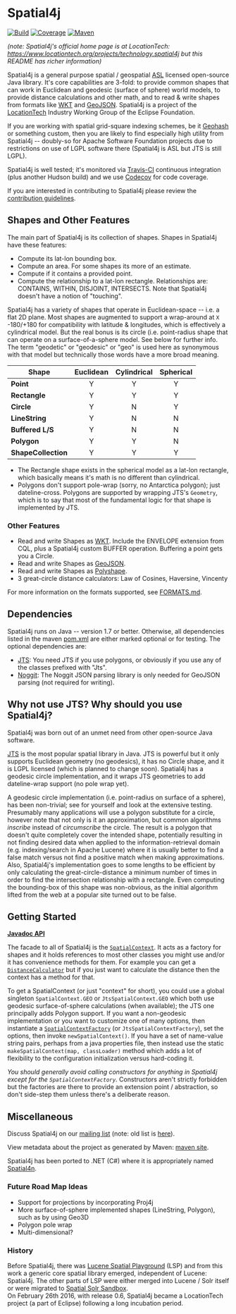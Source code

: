 # Spatial4j

[![Build](https://travis-ci.org/locationtech/spatial4j.svg)](https://travis-ci.org/locationtech/spatial4j)
[![Coverage](https://img.shields.io/codecov/c/github/locationtech/spatial4j.svg)](https://codecov.io/github/locationtech/spatial4j/)
[![Maven](https://img.shields.io/maven-central/v/com.spatial4j/spatial4j.svg)](https://maven-badges.herokuapp.com/maven-central/com.spatial4j/spatial4j/)

_(note: Spatial4j's official home page is at LocationTech: https://www.locationtech.org/projects/technology.spatial4j 
but this README has richer information)_ 

Spatial4j is a general purpose spatial / geospatial [ASL](http://www.apache.org/licenses/LICENSE-2.0.html) licensed open-source Java library. It's core capabilities are 3-fold: to provide common shapes that can work in Euclidean and geodesic (surface of sphere) world models, to provide distance calculations and other math, and to read & write shapes from formats like [WKT](http://en.wikipedia.org/wiki/Well-known_text) and [GeoJSON](http://geojson.org/geojson-spec.html#geometry-objects).  Spatial4j is a project of the [LocationTech](http://www.locationtech.org) Industry Working Group of the Eclipse Foundation.

If you are working with spatial grid-square indexing schemes, be it [Geohash](http://en.wikipedia.org/wiki/Geohash) or something custom, then you are likely to find especially high utility from Spatial4j -- doubly-so for Apache Software Foundation projects due to restrictions on use of LGPL software there (Spatial4j is ASL but JTS is still LGPL).

Spatial4j is well tested; it's monitored via [Travis-CI](https://travis-ci.org/locationtech/spatial4j) continuous integration (plus another Hudson build) and we use [Codecov](https://codecov.io/github/locationtech/spatial4j/) for code coverage.

If you are interested in contributing to Spatial4j please review the [contribution guidelines](CONTRIBUTING.md).

## Shapes and Other Features

The main part of Spatial4j is its collection of shapes.  Shapes in Spatial4j have these features:

* Compute its lat-lon bounding box.
* Compute an area.  For some shapes its more of an estimate.
* Compute if it contains a provided point.
* Compute the relationship to a lat-lon rectangle. Relationships are: CONTAINS, WITHIN, DISJOINT, INTERSECTS.  Note that Spatial4j doesn't have a notion of "touching".

Spatial4j has a variety of shapes that operate in Euclidean-space -- i.e. a flat 2D plane.  Most shapes are augmented to support a wrap-around at `X` -180/+180 for compatibility with latitude & longitudes, which is effectively a cylindrical model.  But the real bonus is its circle (i.e. point-radius shape that can operate on a surface-of-a-sphere model.  See below for further info.  The term "geodetic" or "geodesic" or "geo" is used here as synonymous with that model but technically those words have a more broad meaning.

| Shape      | Euclidean | Cylindrical | Spherical|
| -----------|:---------:|:-----------:|:--------:|
| **Point**      | Y     | Y           | Y        |
| **Rectangle**  | Y     | Y           | Y        |
| **Circle**     | Y     | N           | Y        |
| **LineString** | Y     | N           | N        |
| **Buffered L/S** | Y   | N           | N        |
| **Polygon**    | Y     | Y           | N        |
| **ShapeCollection** | Y | Y          | Y        |

* The Rectangle shape exists in the spherical model as a lat-lon rectangle, which basically means it's math is no different than cylindrical.
* Polygons don't support pole-wrap (sorry, no Antarctica polygon); just dateline-cross.  Polygons are supported by wrapping JTS's `Geometry`, which is to say that most of the fundamental logic for that shape is implemented by JTS.

### Other Features

* Read and write Shapes as [WKT](http://en.wikipedia.org/wiki/Well-known_text).  Include the ENVELOPE extension from CQL, plus a Spatial4j custom BUFFER operation. Buffering a point gets you a Circle.
* Read and write Shapes as [GeoJSON](http://geojson.org/geojson-spec.html#geometry-objects). 
* Read and write Shapes as [Polyshape](FORMATS.md#polyshape). 
* 3 great-circle distance calculators: Law of Cosines, Haversine, Vincenty

For more information on the formats supported, see [FORMATS.md](FORMATS.md).

## Dependencies

Spatial4j runs on Java -- version 1.7 or better.  Otherwise, all dependencies listed in the maven [pom.xml](pom.xml) are either marked optional or for testing. The optional dependencies are:
* [JTS](https://sourceforge.net/projects/jts-topo-suite/):  You need JTS if you use polygons, or obviously if you use any of the classes prefixed with "Jts".
* [Noggit](https://github.com/yonik/noggit): The Noggit JSON parsing library is only needed for GeoJSON parsing (not required for writing).

## Why not use JTS? Why should you use Spatial4j?

Spatial4j was born out of an unmet need from other open-source Java software.

[JTS](https://sourceforge.net/projects/jts-topo-suite/) is the most popular spatial library in Java. JTS is powerful but it only supports Euclidean geometry (no geodesics), it has no Circle shape, and it is LGPL licensed (which is planned to change soon).  Spatial4j has a geodesic circle implementation, and it wraps JTS geometries to add dateline-wrap support (no pole wrap yet).

A geodesic circle implementation (i.e. point-radius on surface of a sphere), has been non-trivial; see for yourself and look at the extensive testing.  Presumably many applications will use a polygon substitute for a circle, however note that not only is it an approximation, but common algorithms *inscribe* instead of *circumscribe* the circle. The result is a polygon that doesn't quite completely cover the intended shape, potentially resulting in not finding desired data when applied to the information-retrieval domain (e.g. indexing/search in Apache Lucene) where it is usually better to find a false match versus not find a positive match when making approximations.  Also, Spatial4j's implementation goes to some lengths to be efficient by only calculating the great-circle-distance a minimum number of times in order to find the intersection relationship with a rectangle.  Even computing the bounding-box of this shape was non-obvious, as the initial algorithm lifted from the web at a popular site turned out to be false.

## Getting Started

**[Javadoc API](https://locationtech.github.io/spatial4j/apidocs/)**

The facade to all of Spatial4j is the [`SpatialContext`](https://locationtech.github.io/spatial4j/apidocs/com/spatial4j/core/context/SpatialContext.html). It acts as a factory for shapes and it holds references to most other classes you might use and/or it has convenience methods for them.  For example you can get a [`DistanceCalculator`](https://locationtech.github.io/spatial4j/apidocs/com/spatial4j/core/distance/DistanceCalculator.html) but if you just want to calculate the distance then the context has a method for that.

To get a SpatialContext (or just "context" for short), you could use a global singleton `SpatialContext.GEO` or `JtsSpatialContext.GEO` which both use geodesic surface-of-sphere calculations (when available); the JTS one principally adds Polygon support. If you want a non-geodesic implementation or you want to customize one of many options, then instantiate a [`SpatialContextFactory`](https://locationtech.github.io/spatial4j/apidocs/com/spatial4j/core/context/SpatialContextFactory.html) (or `JtsSpatialContextFactory`), set the options, then invoke `newSpatialContext()`. If you have a set of name-value string pairs, perhaps from a java properties file, then instead use the static `makeSpatialContext(map, classLoader)` method which adds a lot of flexibility to the configuration initialization versus hard-coding it.

*You should generally avoid calling constructors for anything in Spatial4j except for the `SpatialContextFactory`.* Constructors aren't strictly forbidden but the factories are there to provide an extension point / abstraction, so don't side-step them unless there's a deliberate reason.

## Miscellaneous

Discuss Spatial4j on our [mailing list](https://locationtech.org/mailman/listinfo/spatial4j-dev) (note: old list is [here](http://spatial4j.16575.n6.nabble.com/)).

View metadata about the project as generated by Maven: [maven site](https://locationtech.github.io/spatial4j/).

Spatial4j has been ported to .NET (C#) where it is appropriately named [Spatial4n](https://github.com/synhershko/Spatial4n).

### Future Road Map Ideas

* Support for projections by incorporating Proj4j
* More surface-of-sphere implemented shapes (LineString, Polygon), such as by using Geo3D
* Polygon pole wrap
* Multi-dimensional?

### History

Before Spatial4j, there was [Lucene Spatial Playground](http://code.google.com/p/lucene-spatial-playground/) (LSP) and 
from this work a generic core spatial library emerged, independent of Lucene: Spatial4j. 
The other parts of LSP were either merged into Lucene / Solr itself or were migrated to
[Spatial Solr Sandbox](https://github.com/ryantxu/spatial-solr-sandbox).  
On February 26th 2016, with release 0.6, Spatial4j became a LocationTech project (a part of Eclipse) following a long
incubation period.
